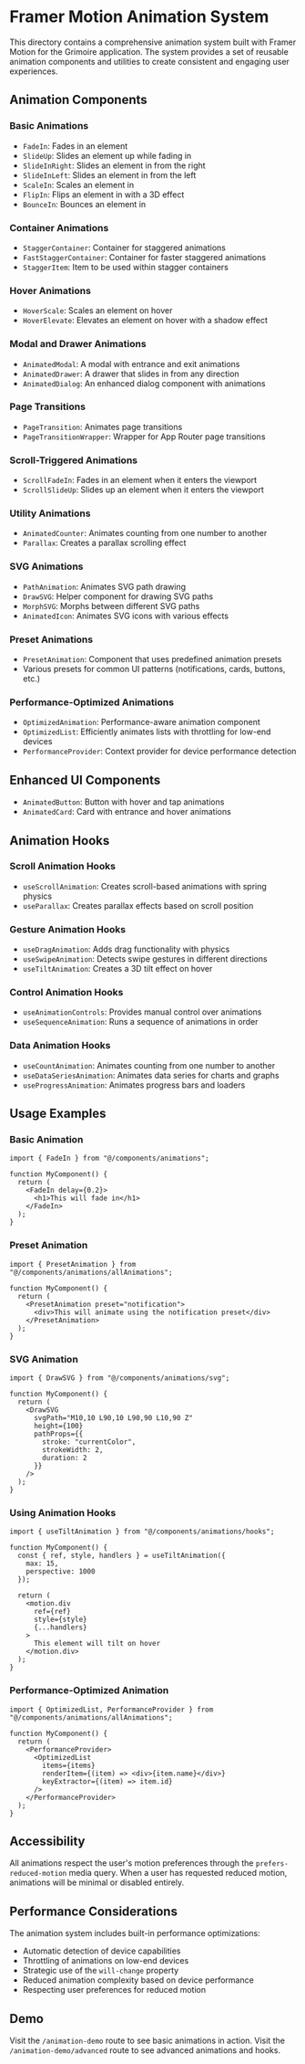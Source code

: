 # Framer Motion Animation System

This directory contains a comprehensive animation system built with Framer Motion for the Grimoire application. The system provides a set of reusable animation components and utilities to create consistent and engaging user experiences.

## Animation Components

### Basic Animations

- `FadeIn`: Fades in an element
- `SlideUp`: Slides an element up while fading in
- `SlideInRight`: Slides an element in from the right
- `SlideInLeft`: Slides an element in from the left
- `ScaleIn`: Scales an element in
- `FlipIn`: Flips an element in with a 3D effect
- `BounceIn`: Bounces an element in

### Container Animations

- `StaggerContainer`: Container for staggered animations
- `FastStaggerContainer`: Container for faster staggered animations
- `StaggerItem`: Item to be used within stagger containers

### Hover Animations

- `HoverScale`: Scales an element on hover
- `HoverElevate`: Elevates an element on hover with a shadow effect

### Modal and Drawer Animations

- `AnimatedModal`: A modal with entrance and exit animations
- `AnimatedDrawer`: A drawer that slides in from any direction
- `AnimatedDialog`: An enhanced dialog component with animations

### Page Transitions

- `PageTransition`: Animates page transitions
- `PageTransitionWrapper`: Wrapper for App Router page transitions

### Scroll-Triggered Animations

- `ScrollFadeIn`: Fades in an element when it enters the viewport
- `ScrollSlideUp`: Slides up an element when it enters the viewport

### Utility Animations

- `AnimatedCounter`: Animates counting from one number to another
- `Parallax`: Creates a parallax scrolling effect

### SVG Animations

- `PathAnimation`: Animates SVG path drawing
- `DrawSVG`: Helper component for drawing SVG paths
- `MorphSVG`: Morphs between different SVG paths
- `AnimatedIcon`: Animates SVG icons with various effects

### Preset Animations

- `PresetAnimation`: Component that uses predefined animation presets
- Various presets for common UI patterns (notifications, cards, buttons, etc.)

### Performance-Optimized Animations

- `OptimizedAnimation`: Performance-aware animation component
- `OptimizedList`: Efficiently animates lists with throttling for low-end devices
- `PerformanceProvider`: Context provider for device performance detection

## Enhanced UI Components

- `AnimatedButton`: Button with hover and tap animations
- `AnimatedCard`: Card with entrance and hover animations

## Animation Hooks

### Scroll Animation Hooks

- `useScrollAnimation`: Creates scroll-based animations with spring physics
- `useParallax`: Creates parallax effects based on scroll position

### Gesture Animation Hooks

- `useDragAnimation`: Adds drag functionality with physics
- `useSwipeAnimation`: Detects swipe gestures in different directions
- `useTiltAnimation`: Creates a 3D tilt effect on hover

### Control Animation Hooks

- `useAnimationControls`: Provides manual control over animations
- `useSequenceAnimation`: Runs a sequence of animations in order

### Data Animation Hooks

- `useCountAnimation`: Animates counting from one number to another
- `useDataSeriesAnimation`: Animates data series for charts and graphs
- `useProgressAnimation`: Animates progress bars and loaders

## Usage Examples

### Basic Animation

```tsx
import { FadeIn } from "@/components/animations";

function MyComponent() {
  return (
    <FadeIn delay={0.2}>
      <h1>This will fade in</h1>
    </FadeIn>
  );
}
```

### Preset Animation

```tsx
import { PresetAnimation } from "@/components/animations/allAnimations";

function MyComponent() {
  return (
    <PresetAnimation preset="notification">
      <div>This will animate using the notification preset</div>
    </PresetAnimation>
  );
}
```

### SVG Animation

```tsx
import { DrawSVG } from "@/components/animations/svg";

function MyComponent() {
  return (
    <DrawSVG
      svgPath="M10,10 L90,10 L90,90 L10,90 Z"
      height={100}
      pathProps={{
        stroke: "currentColor",
        strokeWidth: 2,
        duration: 2
      }}
    />
  );
}
```

### Using Animation Hooks

```tsx
import { useTiltAnimation } from "@/components/animations/hooks";

function MyComponent() {
  const { ref, style, handlers } = useTiltAnimation({
    max: 15,
    perspective: 1000
  });

  return (
    <motion.div
      ref={ref}
      style={style}
      {...handlers}
    >
      This element will tilt on hover
    </motion.div>
  );
}
```

### Performance-Optimized Animation

```tsx
import { OptimizedList, PerformanceProvider } from "@/components/animations/allAnimations";

function MyComponent() {
  return (
    <PerformanceProvider>
      <OptimizedList
        items={items}
        renderItem={(item) => <div>{item.name}</div>}
        keyExtractor={(item) => item.id}
      />
    </PerformanceProvider>
  );
}
```

## Accessibility

All animations respect the user's motion preferences through the `prefers-reduced-motion` media query. When a user has requested reduced motion, animations will be minimal or disabled entirely.

## Performance Considerations

The animation system includes built-in performance optimizations:

- Automatic detection of device capabilities
- Throttling of animations on low-end devices
- Strategic use of the `will-change` property
- Reduced animation complexity based on device performance
- Respecting user preferences for reduced motion

## Demo

Visit the `/animation-demo` route to see basic animations in action.
Visit the `/animation-demo/advanced` route to see advanced animations and hooks.
